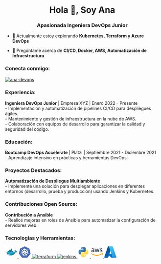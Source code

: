 <h1 align="center">Hola 👋, Soy Ana</h1>
<h3 align="center">Apasionada Ingeniera DevOps Junior</h3>

- 🌱 Actualmente estoy explorando **Kubernetes, Terraform y Azure DevOps**

- 💬 Pregúntame acerca de **CI/CD, Docker, AWS, Automatización de Infraestructura**

<h3 align="left">Conecta conmigo:</h3>
<p align="left">
<a href="https://linkedin.com/in/ana-devops" target="blank"><img align="center" src="https://raw.githubusercontent.com/rahuldkjain/github-profile-readme-generator/master/src/images/icons/Social/linked-in-alt.svg" alt="ana-devops" height="30" width="40" /></a>
</p>

<h3 align="left">Experiencia:</h3>
<p>
  <strong>Ingeniera DevOps Junior</strong> | Empresa XYZ | Enero 2022 - Presente
  <br>
  - Implementación y automatización de pipelines CI/CD para despliegues ágiles.
  <br>
  - Mantenimiento y gestión de infraestructura en la nube de AWS.
  <br>
  - Colaboración con equipos de desarrollo para garantizar la calidad y seguridad del código.
</p>

<h3 align="left">Educación:</h3>
<p>
  <strong>Bootcamp DevOps Accelerate</strong> | Platzi | Septiembre 2021 - Diciembre 2021
  <br>
  - Aprendizaje intensivo en prácticas y herramientas DevOps.
</p>

<h3 align="left">Proyectos Destacados:</h3>
<p>
  <strong>Automatización de Despliegue Multiambiente</strong>
  <br>
  - Implementé una solución para desplegar aplicaciones en diferentes entornos (desarrollo, prueba y producción) usando Jenkins y Kubernetes.
</p>

<h3 align="left">Contribuciones Open Source:</h3>
<p>
  <strong>Contribución a Ansible</strong>
  <br>
  - Realicé mejoras en roles de Ansible para automatizar la configuración de servidores web.
</p>

<h3 align="left">Tecnologías y Herramientas:</h3>
<p align="left"> 
  <a href="https://www.docker.com/" target="_blank" rel="noreferrer"> <img src="https://raw.githubusercontent.com/devicons/devicon/master/icons/docker/docker-original.svg" alt="docker" width="40" height="40"/> </a>
  <a href="https://kubernetes.io/" target="_blank" rel="noreferrer"> <img src="https://raw.githubusercontent.com/devicons/devicon/master/icons/kubernetes/kubernetes-plain.svg" alt="kubernetes" width="40" height="40"/> </a>
  <a href="https://www.terraform.io/" target="_blank" rel="noreferrer"> <img src="https://www.vectorlogo.zone/logos/terraformio/terraformio-icon.svg" alt="terraform" width="40" height="40"/> </a>
  <a href="https://www.jenkins.io" target="_blank" rel="noreferrer"> <img src="https://www.vectorlogo.zone/logos/jenkins/jenkins-icon.svg" alt="jenkins" width="40" height="40"/> </a>
  <a href="https://www.python.org" target="_blank" rel="noreferrer"> <img src="https://raw.githubusercontent.com/devicons/devicon/master/icons/python/python-original.svg" alt="python" width="40" height="40"/> </a>
  <a href="https://aws.amazon.com" target="_blank" rel="noreferrer"> <img src="https://raw.githubusercontent.com/devicons/devicon/master/icons/amazonwebservices/amazonwebservices-original-wordmark.svg" alt="aws" width="40" height="40"/> </a>
  <a href="https://www.microsoft.com/en-us/azure" target="_blank" rel="noreferrer"> <img src="https://raw.githubusercontent.com/devicons/devicon/master/icons/azure/azure-original.svg" alt="azure" width="40" height="40"/> </a>
</p>
